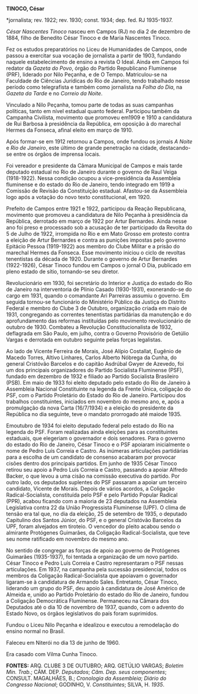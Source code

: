 **TINOCO, César**

\*jornalista; rev. 1922; rev. 1930; const. 1934; dep. fed. RJ 1935-1937.

*César Nascentes Tinoco* nasceu em Campos (RJ) no dia 2 de dezembro de
1884, filho de Benedito César Tinoco e de Maria Nascentes Tinoco.

Fez os estudos preparatórios no Liceu de Humanidades de Campos, onde
passou a exercitar sua vocação de jornalista a partir de 1903, fundando
naquele estabelecimento de ensino a revista O Ideal. Ainda em Campos foi
redator da *Gazeta do Povo*, órgão do Partido Republicano Fluminense
(PRF), liderado por Nilo Peçanha, e de O Tempo. Matriculou-se na
Faculdade de Ciências Jurídicas do Rio de Janeiro, tendo trabalhado
nesse período como telegrafista e também como jornalista na *Folha do
Dia*, na *Gazeta da Tarde* e no *Correio da Noite*.

Vinculado a Nilo Peçanha, tomou parte de todas as suas campanhas
políticas, tanto em nível estadual quanto federal. Participou também da
Campanha Civilista, movimento que promoveu em1909 e 1910 a candidatura
de Rui Barbosa à presidência da República, em oposição à do marechal
Hermes da Fonseca, afinal eleito em março de 1910.

Após formar-se em 1912 retornou a Campos, onde fundou os jornais *A
Noite* e *Rio de Janeiro*, este último de grande penetração na cidade,
destacando-se entre os órgãos de imprensa locais.

Foi vereador e presidente da Câmara Municipal de Campos e mais tarde
deputado estadual no Rio de Janeiro durante o governo de Raul Veiga
(1918-1922). Nessa condição ocupou a vice-presidência da Assembleia
fluminense e do estado do Rio de Janeiro, tendo integrado em 1919 a
Comissão de Revisão da Constituição estadual. Afastou-se da Assembleia
logo após a votação do novo texto constitucional, em 1920.

Prefeito de Campos entre 1921 e 1922, participou da Reação Republicana,
movimento que promoveu a candidatura de Nilo Peçanha à presidência da
República, derrotado em março de 1922 por Artur Bernardes. Ainda nesse
ano foi preso e processado sob a acusação de ter participado da Revolta
do 5 de Julho de 1922, irrompida no Rio e em Mato Grosso em protesto
contra a eleição de Artur Bernardes e contra as punições impostas pelo
governo Epitácio Pessoa (1919-1922) aos membro do Clube Militar e a
prisão do marechal Hermes da Fonseca. Esse movimento iniciou o ciclo de
revoltas tenentistas da década de 1920. Durante o governo de Artur
Bernardes (1922-1926), César Tinoco fundou em Campos o jornal O Dia,
publicado em pleno estado de sítio, tornando-se seu diretor.

Revolucionário em 1930, foi secretário do Interior e Justiça do estado
do Rio de Janeiro na interventoria de Plínio Casado (1930-1931),
exonerando-se do cargo em 1931, quando o comandante Ari Parreiras
assumiu o governo. Em seguida tornou-se funcionário do Ministério
Público da Justiça do Distrito Federal e membro do Clube 3 de Outubro,
organização criada em maio de 1931, congregando as correntes tenentistas
partidárias da manutenção e do aprofundamento das reformas instituídas
pelo movimento revolucionário de outubro de 1930. Combateu a Revolução
Constitucionalista de 1932, deflagrada em São Paulo, em julho, contra o
Governo Provisório de Getúlio Vargas e derrotada em outubro seguinte
pelas forças legalistas.

Ao lado de Vicente Ferreira de Morais, José Alípio Costallat, Eugênio de
Macedo Torres, Altivo Linhares, Carlos Alberto Nóbrega da Cunha, do
general Cristóvão Barcelos e do capitão Asdrúbal Gwyer de Azevedo, foi
um dos principais organizadores do Partido Socialista Fluminense (PSF),
fundado em dezembro de 1932 e filiado ao Partido Socialista Brasileiro
(PSB). Em maio de 1933 foi eleito deputado pelo estado do Rio de Janeiro
à Assembleia Nacional Constituinte na legenda da Frente Única, coligação
do PSF, com o Partido Proletário do Estado do Rio de Janeiro. Participou
dos trabalhos constituintes, iniciados em novembro do mesmo ano, e, após
a promulgação da nova Carta (16/7/1934) e a eleição do presidente da
República no dia seguinte, teve o mandato prorrogado até maiode 1935.

Emoutubro de 1934 foi eleito deputado federal pelo estado do Rio na
legenda do PSF. Foram realizadas ainda eleições para as constituintes
estaduais, que elegeriam o governador e dois senadores. Para o governo
do estado do Rio de Janeiro, César Tinoco e o PSF apoiaram inicialmente
o nome de Pedro Luís Correia e Castro. As inúmeras articulações
partidárias para a escolha de um candidato de consenso acabaram por
provocar cisões dentro dos principais partidos. Em junho de 1935 César
Tinoco retirou seu apoio a Pedro Luís Correia e Castro, passando a
apoiar Alfredo Backer, o que levou a uma cisão na comissão executiva do
partido. Por outro lado, os deputados suplentes do PSF passaram a apoiar
um terceiro candidato, Vicente de Morais. Depois de vários acordos, a
Coligação Radical-Socialista, constituída pelo PSF e pelo Partido
Popular Radical (PPR), acabou ficando com a maioria de 23 deputados na
Assembleia Legislativa contra 22 da União Progressista Fluminense (UPF).
O clima de tensão era tal que, no dia da eleição, 25 de setembro de
1935, o deputado Capitulino dos Santos Júnior, do PSF, e o general
Cristóvão Barcelos da UPF, foram alvejados em tiroteio. O vencedor do
pleito acabou sendo o almirante Protógenes Guimarães, da Coligação
Radical-Socialista, que teve seu nome ratificado em novembro do mesmo
ano.

No sentido de congregar as forças de apoio ao governo de Protógenes
Guimarães (1935-1937), foi tentada a organização de um novo partido.
César Tinoco e Pedro Luís Correia e Castro representaram o PSF nessas
articulações. Em 1937, na campanha pela sucessão presidencial, todos os
membros da Coligação Radical-Socialista que apoiavam o governador
ligaram-se à candidatura de Armando Sales. Entretanto, César Tinoco,
liderando um grupo do PSF, deu apoio à candidatura de José Américo de
Almeida e, unido ao Partido Proletário do estado do Rio de Janeiro,
fundou a Coligação Democrática Fluminense. Permaneceu na Câmara dos
Deputados até o dia 10 de novembro de 1937, quando, com o advento do
Estado Novo, os órgãos legislativos do país foram suprimidos.

Fundou o Liceu Nilo Peçanha e idealizou e executou a remodelação do
ensino normal no Brasil.

Faleceu em Niterói no dia 13 de junho de 1960.

Era casado com Vilma Cunha Tinoco.

**FONTES:** ARQ. CLUBE 3 DE OUTUBRO; ARQ. GETÚLIO VARGAS; *Boletim Min.
Trab*.; CÂM. DEP. *Deputados*; *Câm. Dep. seus componentes*; CONSULT.
MAGALHÃES, B.; *Cronologia da Assembleia*; *Diário do Congresso
Nacional*; GODINHO, V. *Constituintes*; SILVA, H. *1935*.
